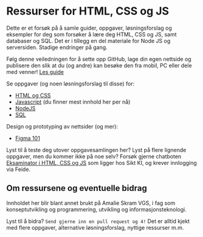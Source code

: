 # Ressurser for HTML, CSS og JS

Dette er et forsøk på å samle guider, oppgaver, løsningsforslag og eksempler for deg som forsøker å lære deg HTML, CSS og JS, samt databaser og SQL. Det er i tillegg en del materiale for Node JS og serversiden. Stadige endringer på gang.

Følg denne veiledningen for å sette opp GitHub, lage din egen nettside og publisere den slik at du (og andre) kan besøke den fra mobil, PC eller dele med venner! [Les guide](./guider/guide%20-%20github%20og%20github%20desktop.md)

Se oppgaver (og noen løsningsforslag til disse) for:
- [HTML og CSS](./oppgaver/oppgaver%20-%20html%20og%20css.md)
- [Javascript](./oppgaver/oppgaver%20-%20js.md) (du finner mest innhold her per nå)
- [NodeJS](./oppgaver/oppgaver%20-%20nodejs.md)
- [SQL](./oppgaver/oppgaver%20-%20sql.md)

Design og prototyping av nettsider (og mer):
- [Figma 101](https://designlab.com/figma-101-course/introduction-to-figma)

Lyst til å teste deg utover oppgavesamlingen her? Lyst på flere lignende oppgaver, men du kommer ikke på noe selv? Forsøk gjerne chatboten [Eksaminator i HTML, CSS og JS](https://ki.sikt.no/VN7M) som ligger hos Sikt KI, og krever innlogging via Feide.

## Om ressursene og eventuelle bidrag
Innholdet her blir blant annet brukt på Amalie Skram VGS, i fag som konseptutvikling og programmering, utvikling og informasjonsteknologi.

Lyst til å bidra? `Send gjerne inn en pull request og 4!` Det er alltid kjekt med flere oppgaver, alternative løsningsforslag, nyttige ressurser m.m.